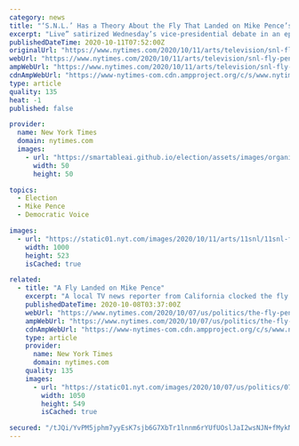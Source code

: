 ```yaml
---
category: news
title: "‘S.N.L.’ Has a Theory About the Fly That Landed on Mike Pence’s Head"
excerpt: "Live” satirized Wednesday’s vice-presidential debate in an episode of comedy monologues guaranteed to press everyone’s buttons."
publishedDateTime: 2020-10-11T07:52:00Z
originalUrl: "https://www.nytimes.com/2020/10/11/arts/television/snl-fly-pence-jim-carrey.html"
webUrl: "https://www.nytimes.com/2020/10/11/arts/television/snl-fly-pence-jim-carrey.html"
ampWebUrl: "https://www.nytimes.com/2020/10/11/arts/television/snl-fly-pence-jim-carrey.amp.html"
cdnAmpWebUrl: "https://www-nytimes-com.cdn.ampproject.org/c/s/www.nytimes.com/2020/10/11/arts/television/snl-fly-pence-jim-carrey.amp.html"
type: article
quality: 135
heat: -1
published: false

provider:
  name: New York Times
  domain: nytimes.com
  images:
    - url: "https://smartableai.github.io/election/assets/images/organizations/nytimes.com-50x50.jpg"
      width: 50
      height: 50

topics:
  - Election
  - Mike Pence
  - Democratic Voice

images:
  - url: "https://static01.nyt.com/images/2020/10/11/arts/11snl/11snl-facebookJumbo.jpg"
    width: 1000
    height: 523
    isCached: true

related:
  - title: "A Fly Landed on Mike Pence"
    excerpt: "A local TV news reporter from California clocked the fly’s screen time on Mr. Pence’s head at 2 minutes, 3 seconds. While Mr. Pence spent most of the 90-minute debate avoiding direct questions posed by the moderator,"
    publishedDateTime: 2020-10-08T03:37:00Z
    webUrl: "https://www.nytimes.com/2020/10/07/us/politics/the-fly-pence-head.html"
    ampWebUrl: "https://www.nytimes.com/2020/10/07/us/politics/the-fly-pence-head.amp.html"
    cdnAmpWebUrl: "https://www-nytimes-com.cdn.ampproject.org/c/s/www.nytimes.com/2020/10/07/us/politics/the-fly-pence-head.amp.html"
    type: article
    provider:
      name: New York Times
      domain: nytimes.com
    quality: 135
    images:
      - url: "https://static01.nyt.com/images/2020/10/07/us/politics/07elections-briefing-07-22-38/07elections-briefing-07-22-38-facebookJumbo.jpg"
        width: 1050
        height: 549
        isCached: true

secured: "/tJQi/YvPM5jphm7yyEsK7sjb6G7XbTr1lnnm6rYUfUOslJaI2wsNJN+fMykNWIL3KhOVMBM+WyFqe1qBwR/XLhi9pA58XgKZx43Fpu+uppICCx1ZafNczJSoIyZxYaUXbAPGliueID16x6hZbJG6Yg0xFrab3homtRkPh8MIofSLsT7ysfQcamIhC41UReZnYAZNNXXkyskvr6EqwrUaQx6OIDUh03/1lHGY1usllElxPvCt5MCqsGwbqvxMattXg+MRvZ8eRnVVCCn3xDNom+9XWi65tWl1OFe7eBa7nx1bVgbMw3I409jzoDnJbvTlaFpVYn2sB2X937ornhBCPyA6/7cxjiMt5p5HM7+TMg=;wH7nkVDCDFbHMoUtLIaG7g=="
---
```


